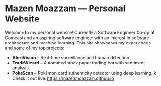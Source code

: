 # Mazen Moazzam — Personal Website

Welcome to my personal website! Currently a Software Engineer Co-op at Comcast and an aspiring software engineer with an interest in software architecture and machine learning. This site showcases my experiences and some of my top projects:

- **AlertVision** – Real-time surveillance and human detection.
- **TradeWizard** – Automated stock paper trading bot with sentiment analysis.
- **PokeScan** – Pokémon card authenticity detector using deep learning.
k
Check it out live: https://mazenmoazzam.github.io
